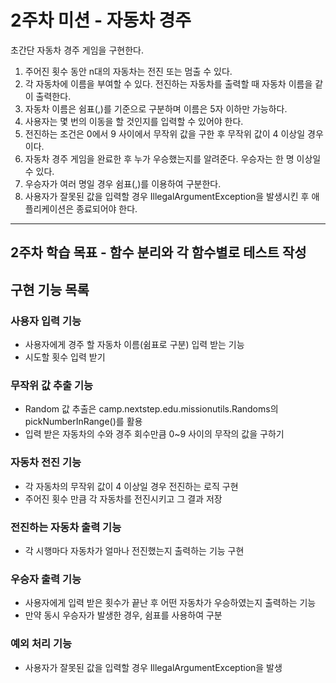 # 2주차 미션 - 자동차 경주
초간단 자동차 경주 게임을 구현한다.

1. 주어진 횟수 동안 n대의 자동차는 전진 또는 멈출 수 있다.
2. 각 자동차에 이름을 부여할 수 있다. 전진하는 자동차를 출력할 때 자동차 이름을 같이 출력한다.
3. 자동차 이름은 쉼표(,)를 기준으로 구분하며 이름은 5자 이하만 가능하다.
4. 사용자는 몇 번의 이동을 할 것인지를 입력할 수 있어야 한다.
5. 전진하는 조건은 0에서 9 사이에서 무작위 값을 구한 후 무작위 값이 4 이상일 경우이다.
6. 자동차 경주 게임을 완료한 후 누가 우승했는지를 알려준다. 우승자는 한 명 이상일 수 있다.
7. 우승자가 여러 명일 경우 쉼표(,)를 이용하여 구분한다.
8. 사용자가 잘못된 값을 입력할 경우 IllegalArgumentException을 발생시킨 후 애플리케이션은 종료되어야 한다.

-----
## 2주차 학습 목표 - 함수 분리와 각 함수별로 테스트 작성

## 구현 기능 목록
### 사용자 입력 기능
- 사용자에게 경주 할 자동차 이름(쉼표로 구분) 입력 받는 기능
- 시도할 횟수 입력 받기

### 무작위 값 추출 기능
- Random 값 추출은 camp.nextstep.edu.missionutils.Randoms의 pickNumberInRange()를 활용
- 입력 받은 자동차의 수와 경주 회수만큼 0~9 사이의 무작의 값을 구하기

### 자동차 전진 기능
- 각 자동차의 무작위 값이 4 이상일 경우 전진하는 로직 구현
- 주어진 횟수 만큼 각 자동차를 전진시키고 그 결과 저장

### 전진하는 자동차 출력 기능
- 각 시행마다 자동차가 얼마나 전진했는지 출력하는 기능 구현

### 우승자 출력 기능
- 사용자에게 입력 받은 횟수가 끝난 후 어떤 자동차가 우승하였는지 출력하는 기능
- 만약 동시 우승자가 발생한 경우, 쉼표를 사용하여 구분

### 예외 처리 기능
- 사용자가 잘못된 값을 입력할 경우 IllegalArgumentException을 발생
